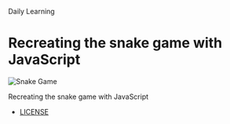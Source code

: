 Daily Learning

# Recreating the snake game with JavaScript

![Snake Game](https://user-images.githubusercontent.com/95108889/166008987-5b592518-48dd-4eab-964c-1fe9a2b979fa.jpg)

Recreating the snake game with JavaScript

- [LICENSE](./LICENSE) 
